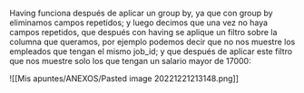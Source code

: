 Having funciona después de aplicar un group by, ya que con group by eliminamos campos repetidos; y luego decimos que una vez no haya campos repetidos, que después con having se aplique un filtro sobre la columna que queramos, por ejemplo podemos decir que no nos muestre los empleados que tengan el mismo job_id; y que después de aplicar este filtro que nos muestre solo los que tengan un salario mayor de 17000:

![[Mis apuntes/ANEXOS/Pasted image 20221221213148.png]]

